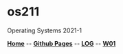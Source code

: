 # os211
Operating Systems 2021-1

<b>[Home](https://marcianadin.github.io/os211/)</b> -- <b>[Github Pages](https://github.com/marcianadin/os211)</b> 
-- <b>[LOG](https://github.com/marcianadin/os211/blob/master/TXT/mylog.txt)</b> -- <b>[W01](https://marcianadin.github.io/os211/W01/)</b>
